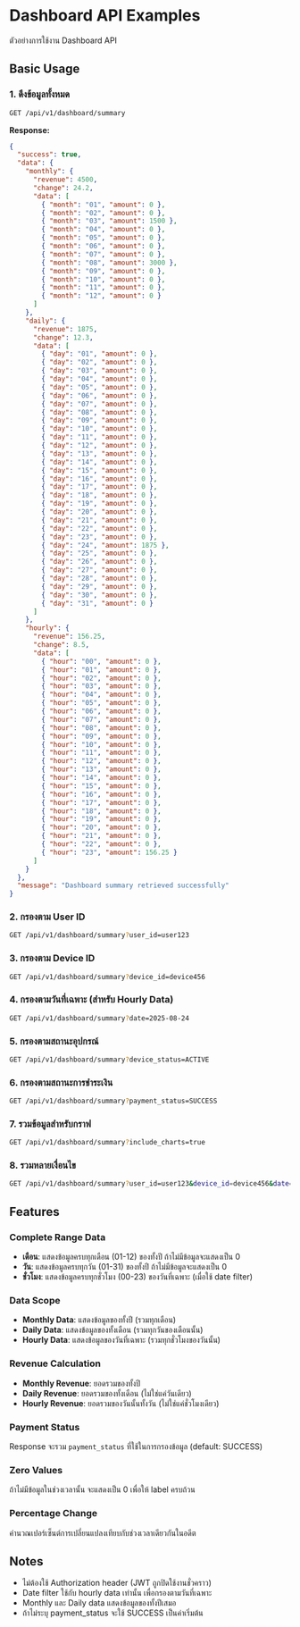 # Dashboard API Examples

ตัวอย่างการใช้งาน Dashboard API

## Basic Usage

### 1. ดึงข้อมูลทั้งหมด

```bash
GET /api/v1/dashboard/summary
```

**Response:**
```json
{
  "success": true,
  "data": {
    "monthly": {
      "revenue": 4500,
      "change": 24.2,
      "data": [
        { "month": "01", "amount": 0 },
        { "month": "02", "amount": 0 },
        { "month": "03", "amount": 1500 },
        { "month": "04", "amount": 0 },
        { "month": "05", "amount": 0 },
        { "month": "06", "amount": 0 },
        { "month": "07", "amount": 0 },
        { "month": "08", "amount": 3000 },
        { "month": "09", "amount": 0 },
        { "month": "10", "amount": 0 },
        { "month": "11", "amount": 0 },
        { "month": "12", "amount": 0 }
      ]
    },
    "daily": {
      "revenue": 1875,
      "change": 12.3,
      "data": [
        { "day": "01", "amount": 0 },
        { "day": "02", "amount": 0 },
        { "day": "03", "amount": 0 },
        { "day": "04", "amount": 0 },
        { "day": "05", "amount": 0 },
        { "day": "06", "amount": 0 },
        { "day": "07", "amount": 0 },
        { "day": "08", "amount": 0 },
        { "day": "09", "amount": 0 },
        { "day": "10", "amount": 0 },
        { "day": "11", "amount": 0 },
        { "day": "12", "amount": 0 },
        { "day": "13", "amount": 0 },
        { "day": "14", "amount": 0 },
        { "day": "15", "amount": 0 },
        { "day": "16", "amount": 0 },
        { "day": "17", "amount": 0 },
        { "day": "18", "amount": 0 },
        { "day": "19", "amount": 0 },
        { "day": "20", "amount": 0 },
        { "day": "21", "amount": 0 },
        { "day": "22", "amount": 0 },
        { "day": "23", "amount": 0 },
        { "day": "24", "amount": 1875 },
        { "day": "25", "amount": 0 },
        { "day": "26", "amount": 0 },
        { "day": "27", "amount": 0 },
        { "day": "28", "amount": 0 },
        { "day": "29", "amount": 0 },
        { "day": "30", "amount": 0 },
        { "day": "31", "amount": 0 }
      ]
    },
    "hourly": {
      "revenue": 156.25,
      "change": 8.5,
      "data": [
        { "hour": "00", "amount": 0 },
        { "hour": "01", "amount": 0 },
        { "hour": "02", "amount": 0 },
        { "hour": "03", "amount": 0 },
        { "hour": "04", "amount": 0 },
        { "hour": "05", "amount": 0 },
        { "hour": "06", "amount": 0 },
        { "hour": "07", "amount": 0 },
        { "hour": "08", "amount": 0 },
        { "hour": "09", "amount": 0 },
        { "hour": "10", "amount": 0 },
        { "hour": "11", "amount": 0 },
        { "hour": "12", "amount": 0 },
        { "hour": "13", "amount": 0 },
        { "hour": "14", "amount": 0 },
        { "hour": "15", "amount": 0 },
        { "hour": "16", "amount": 0 },
        { "hour": "17", "amount": 0 },
        { "hour": "18", "amount": 0 },
        { "hour": "19", "amount": 0 },
        { "hour": "20", "amount": 0 },
        { "hour": "21", "amount": 0 },
        { "hour": "22", "amount": 0 },
        { "hour": "23", "amount": 156.25 }
      ]
    }
  },
  "message": "Dashboard summary retrieved successfully"
}
```

### 2. กรองตาม User ID

```bash
GET /api/v1/dashboard/summary?user_id=user123
```

### 3. กรองตาม Device ID

```bash
GET /api/v1/dashboard/summary?device_id=device456
```

### 4. กรองตามวันที่เฉพาะ (สำหรับ Hourly Data)

```bash
GET /api/v1/dashboard/summary?date=2025-08-24
```

### 5. กรองตามสถานะอุปกรณ์

```bash
GET /api/v1/dashboard/summary?device_status=ACTIVE
```

### 6. กรองตามสถานะการชำระเงิน

```bash
GET /api/v1/dashboard/summary?payment_status=SUCCESS
```

### 7. รวมข้อมูลสำหรับกราฟ

```bash
GET /api/v1/dashboard/summary?include_charts=true
```

### 8. รวมหลายเงื่อนไข

```bash
GET /api/v1/dashboard/summary?user_id=user123&device_id=device456&date=2025-08-24&include_charts=true
```

## Features

### Complete Range Data
- **เดือน**: แสดงข้อมูลครบทุกเดือน (01-12) ของทั้งปี ถ้าไม่มีข้อมูลจะแสดงเป็น 0
- **วัน**: แสดงข้อมูลครบทุกวัน (01-31) ของทั้งปี ถ้าไม่มีข้อมูลจะแสดงเป็น 0  
- **ชั่วโมง**: แสดงข้อมูลครบทุกชั่วโมง (00-23) ของวันที่เฉพาะ (เมื่อใช้ date filter)

### Data Scope
- **Monthly Data**: แสดงข้อมูลของทั้งปี (รวมทุกเดือน)
- **Daily Data**: แสดงข้อมูลของทั้งเดือน (รวมทุกวันของเดือนนั้น)
- **Hourly Data**: แสดงข้อมูลของวันที่เฉพาะ (รวมทุกชั่วโมงของวันนั้น)

### Revenue Calculation
- **Monthly Revenue**: ยอดรวมของทั้งปี
- **Daily Revenue**: ยอดรวมของทั้งเดือน (ไม่ใช่แค่วันเดียว)
- **Hourly Revenue**: ยอดรวมของวันนั้นทั้งวัน (ไม่ใช่แค่ชั่วโมงเดียว)

### Payment Status
Response จะรวม `payment_status` ที่ใช้ในการกรองข้อมูล (default: SUCCESS)

### Zero Values
ถ้าไม่มีข้อมูลในช่วงเวลานั้น จะแสดงเป็น 0 เพื่อให้ label ครบถ้วน

### Percentage Change
คำนวณเปอร์เซ็นต์การเปลี่ยนแปลงเทียบกับช่วงเวลาเดียวกันในอดีต

## Notes

- ไม่ต้องใช้ Authorization header (JWT ถูกปิดใช้งานชั่วคราว)
- Date filter ใช้กับ hourly data เท่านั้น เพื่อกรองตามวันที่เฉพาะ
- Monthly และ Daily data แสดงข้อมูลของทั้งปีเสมอ
- ถ้าไม่ระบุ payment_status จะใช้ SUCCESS เป็นค่าเริ่มต้น

